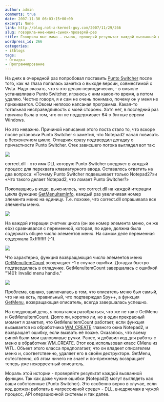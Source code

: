 ```yaml
---
author: admin
comments: true
date: 2007-11-30 06:03:15+00:00
excerpt: None
link: http://blog.not-a-kernel-guy.com/2007/11/29/266
slug: говорила-мне-мама-сынок-проверяй-рез
title: Говорила мне мама – сынок, проверяй результат каждой вызванной функции!
wordpress_id: 266
categories:
- itblogs
tags:
- Отладка
- Программирование
---
```


На днях в очередной раз попробовал поставить [Punto Switcher](http://punto.ru/) после того, как на глаза попалась заметка о выходе версии, совместимой с Vista. Надо сказать, что я это делаю периодически, - в смысле устанавливаю Punto Switcher, играюсь с ним какое-то время, а потом удаляю. Честно говоря, я и сам не очень понимаю, почему он у меня не приживается. СОвсем неплохо напсаная программа. Какая-то тотальная несправедливость с моей стороны. Хотя нет, в последний раз причина была в том, что он не поддерживает 64-х битные версии Windows.



  

Но это неважно. Причиной написания этого поста стало то, что вскоре после установки Punto Switcher я заметил, что Notepad2 начал повисать в бесконечном цикле. Отладчик сразу подтвердил догадку о причастности Punto Switcher. Стек зависшего потока выглядел вот так:

 

![](http://blog.not-a-kernel-guy.com/wp-content/uploads/2007/11/ps01.png)

 

correct.dll - это имя DLL которую Punto Switcher внедряет в каждый процесс для перехвата клавиатурного ввода. Оставалось ответить на два вопроса: «Почему Punto Switcher подвешивает только Notepad2?»и «Что такого делает Notepad2, что ломает Punto Switcher?»

 

Покопавшись в коде, выяснилось, что correct.dll на каждой итерации цикла функцию [GetMenuItemInfo](http://msdn2.microsoft.com/en-us/library/ms647980.aspx), каждый раз увеличивая номер элемента меню на единицу. Т.е. похоже, что correct.dll опрашивала все элементы меню.

 

![](http://blog.not-a-kernel-guy.com/wp-content/uploads/2007/11/ps02.png)

 

На каждой итерации счетчик цикла (он же номер элемента меню, он же ebx) сравнивался с переменной, которая, по идее, должна была содержать общее число элементов меню. На самом деле переменная содержала 0xffffffff (-1).

 

![](http://blog.not-a-kernel-guy.com/wp-content/uploads/2007/11/ps03.png)

 

Что характерно, функция возвращающая число элементов меню [GetMenuItemCount](http://msdn2.microsoft.com/en-us/library/ms647978.aspx) возвращает -1 в случае ошибки. Догадка быстро подтвердилась в отладчике. GetMenuItemCount завершалась с ошибкой "1401: Invalid menu handle."

 

[![](http://blog.not-a-kernel-guy.com/wp-content/uploads/2007/11/ps04.thumbnail.png)](http://blog.not-a-kernel-guy.com/wp-content/uploads/2007/11/ps04.png)

 

Проблема, однако, заключалась в том, что описатель меню был самый, что ни на есть, правильный, что подтверждал Spy++, а функция [GetMenu](http://msdn2.microsoft.com/en-us/library/ms647640.aspx), возвращающая описатель, всегда завершалась успешно.

 

На следующий день, я попытался разобраться, что же не так с GetMenu и GetMenuItemCount. Долго ли, коротко ли, но в один прекрасный момент я заметил, что GetMenuItemCount работает, если функция вызывается из обработчика [WM_CREATE](http://msdn2.microsoft.com/en-us/library/ms632619.aspx) главного окна Notepad2, и возвращает ошибку, если вызвать её позже. Оказалось, что всему виной были мои шаловливые ручки. Ранее, я добавил код для работы с меню в обработчик WM_CREATE. Этот код использовал класс CMenu из WTL. Объект этого класса предполагает, что он владеет описателем меню и, соответственно, удаляет его в своём деструкторе. GetMenu, естественно, об этом ничего не знает и по-прежнему возвращает теперь уже некорректный описатель.

 

Мораль этой истории - проверяйте результат каждой вызванной функции. Так как даже чужие ошибки (Notepad2) могут выглядеть как ваши собственные (Punto Switcher). Это особенно верно в случае, если код должен работать в «агрессивной среде» - DLL, внедряемая в чужой процесс, API операционной системы и так далее. 
